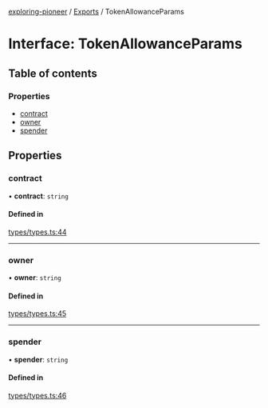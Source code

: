 [exploring-pioneer](../README.md) / [Exports](../modules.md) / TokenAllowanceParams

# Interface: TokenAllowanceParams

## Table of contents

### Properties

- [contract](TokenAllowanceParams.md#contract)
- [owner](TokenAllowanceParams.md#owner)
- [spender](TokenAllowanceParams.md#spender)

## Properties

### contract

• **contract**: `string`

#### Defined in

[types/types.ts:44](https://github.com/alchemyplatform/exploring-pioneer/blob/7c86334/src/types/types.ts#L44)

___

### owner

• **owner**: `string`

#### Defined in

[types/types.ts:45](https://github.com/alchemyplatform/exploring-pioneer/blob/7c86334/src/types/types.ts#L45)

___

### spender

• **spender**: `string`

#### Defined in

[types/types.ts:46](https://github.com/alchemyplatform/exploring-pioneer/blob/7c86334/src/types/types.ts#L46)
